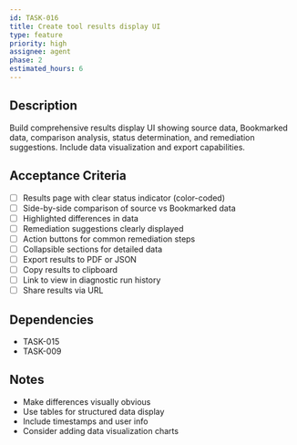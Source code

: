```yaml
---
id: TASK-016
title: Create tool results display UI
type: feature
priority: high
assignee: agent
phase: 2
estimated_hours: 6
---
```


## Description
Build comprehensive results display UI showing source data, Bookmarked data, comparison analysis, status determination, and remediation suggestions. Include data visualization and export capabilities.

## Acceptance Criteria
- [ ] Results page with clear status indicator (color-coded)
- [ ] Side-by-side comparison of source vs Bookmarked data
- [ ] Highlighted differences in data
- [ ] Remediation suggestions clearly displayed
- [ ] Action buttons for common remediation steps
- [ ] Collapsible sections for detailed data
- [ ] Export results to PDF or JSON
- [ ] Copy results to clipboard
- [ ] Link to view in diagnostic run history
- [ ] Share results via URL

## Dependencies
- TASK-015
- TASK-009

## Notes
- Make differences visually obvious
- Use tables for structured data display
- Include timestamps and user info
- Consider adding data visualization charts
